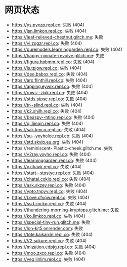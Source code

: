 # 网页状态
- https://ys.pyxzp.repl.co: 失败 (404)
- https://jsn.limkon.repl.co: 失败 (404)
- https://leaf-relieved-chestnut.glitch.me: 失败
- https://vi.zogzr.repl.co: 失败 (404)
- https://puremodels.learninggarden.repl.co: 失败 (404)
- https://happy-pinnate-revolve.glitch.me: 失败
- https://figura.hpbmm.repl.co: 失败 (404)
- https://ls.tpjow.repl.co: 失败 (404)
- https://deo.babox.repl.co: 失败 (404)
- https://aro.flinthill.repl.co: 失败 (404)
- https://apping.eywjx.repl.co: 失败 (404)
- https://rows--zixk.repl.co: 失败 (404)
- https://stds.stpsc.repl.co: 失败 (404)
- https://tr--slind.repl.co: 失败 (404)
- https://k2.shilh.repl.co: 失败 (404)
- https://beaspy--hting.repl.co: 失败 (404)
- https://qi.limqin.repl.co: 失败 (404)
- https://sak.kmco.repl.co: 失败 (404)
- https://su--yoyholee.repl.co: 失败 (404)
- https://std.skvip.eu.org: 失败 (404)
- https://reminiscent- Plastic-cheek.glitch.me: 失败
- https://v2ray.yoyho.repl.co: 失败 (404)
- https://learninggarden.repl.co: 失败 (404)
- https://v.chavir.repl.co: 失败 (404)
- https://start--stpstyc.repl.co: 失败 (404)
- https://chatai.cokio.repl.co: 失败 (404)
- https://ask.skzey.repl.co: 失败 (404)
- https://ypto.tnpyv.repl.co: 失败 (404)
- https://Love.cfvqw.repl.co: 失败 (404)
- https://ssd.zockq.repl.co: 失败 (404)
- https://thundering-morning-kryptops.glitch.me: 失败
- https://ko.limkco.repl.co: 失败 (404)
- https://special-tiny-run.glitch.me: 失败
- https://lon-kjt5.onrender.com: 失败
- https://tote.kaikaixin.repl.co: 失败 (404)
- https://V2.sukure.repl.co: 失败 (404)
- https://mization.edpjg.repl.co: 失败 (404)
- https://moo.zxco.repl.co: 失败 (404)
- https://veg.linlim.repl.co: 失败 (404)
